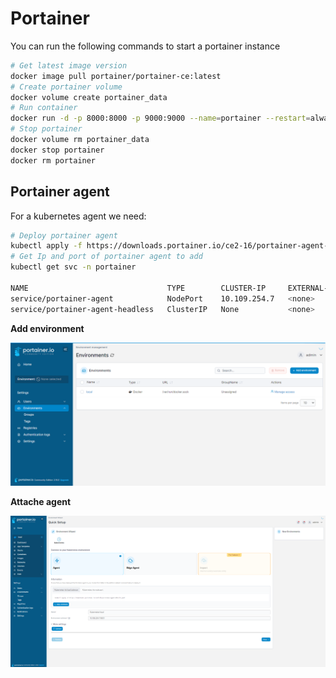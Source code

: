 # Portainer
You can run the following commands to start a portainer instance
```sh
# Get latest image version
docker image pull portainer/portainer-ce:latest
# Create portainer volume
docker volume create portainer_data
# Run container
docker run -d -p 8000:8000 -p 9000:9000 --name=portainer --restart=always -v /var/run/docker.sock:/var/run/docker.sock -v portainer_data:/data portainer/portainer-ce:latest
# Stop portainer
docker volume rm portainer_data
docker stop portainer
docker rm portainer
```

## Portainer agent
For a kubernetes agent we need:
```sh
# Deploy portainer agent
kubectl apply -f https://downloads.portainer.io/ce2-16/portainer-agent-k8s-nodeport.yaml
# Get Ip and port of portainer agent to add
kubectl get svc -n portainer

NAME                               TYPE        CLUSTER-IP     EXTERNAL-IP   PORT(S)          AGE
service/portainer-agent            NodePort    10.109.254.7   <none>        9001:30778/TCP   67m
service/portainer-agent-headless   ClusterIP   None           <none>        <none>           67m
```
**Add environment**

<img src="../../.github/images/portainer/add-env.png">

**Attache agent**

<img src="/.github/images/portainer/attache-cluster.png">